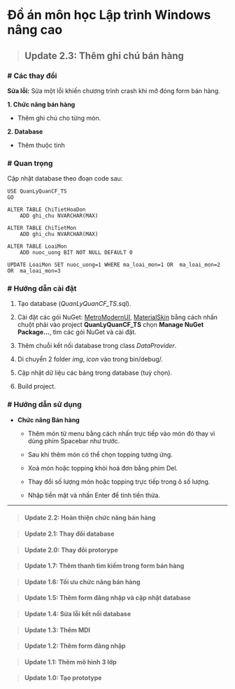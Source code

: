 # Đồ án môn học Lập trình Windows nâng cao

> ## Update 2.3: Thêm ghi chú bán hàng

### # Các thay đổi

  **Sửa lỗi:** Sửa một lỗi khiến chương trình crash khi mở đóng form bán hàng.

  **1. Chức năng bán hàng**
  - Thêm ghi chú cho từng món.
  
  **2. Database**
  - Thêm thuộc tính
  
### # Quan trọng

Cập nhật database theo đoạn code sau:

```
USE QuanLyQuanCF_TS
GO

ALTER TABLE ChiTietHoaDon
	ADD ghi_chu NVARCHAR(MAX)
	
ALTER TABLE ChiTietMon
	ADD ghi_chu NVARCHAR(MAX)
	
ALTER TABLE LoaiMon
	ADD nuoc_uong BIT NOT NULL DEFAULT 0
	
UPDATE LoaiMon SET nuoc_uong=1 WHERE ma_loai_mon=1 OR  ma_loai_mon=2 OR  ma_loai_mon=3
```

### # Hướng dẫn cài đặt

  1. Tạo database (*QuanLyQuanCF_TS.sql*).
  
  2. Cài đặt các gói NuGet: [MetroModernUI](https://www.nuget.org/packages/MetroModernUI/), [MaterialSkin](https://www.nuget.org/packages/MaterialSkin/) bằng cách nhấn chuột phải vào project **QuanLyQuanCF_TS** chọn **Manage NuGet Package...**, tìm các gói NuGet và cài đặt.

  3. Thêm chuỗi kết nối database trong class *DataProvider*.
  
  4. Di chuyển 2 folder *img*, *icon* vào trong bin/debug/.

  5. Cập nhật dữ liệu các bảng trong database (tuỳ chọn).
  
  6. Build project.

### # Hướng dẫn sử dụng

- **Chức năng Bán hàng**

  - Thêm món từ menu bằng cách nhấn trực tiếp vào món đó thay vì dùng phím Spacebar như trước.
  
  - Sau khi thêm món có thể chọn topping tương ứng.
  
  - Xoá món hoặc topping khỏi hoá đơn bằng phím Del.
  
  - Thay đổi số lượng món hoặc topping trực tiếp trong ô số lượng.
  
  - Nhập tiền mặt và nhấn Enter để tính tiền thừa.

---

> #### Update 2.2: Hoàn thiện chức năng bán hàng

> #### Update 2.1: Thay đổi database

> #### Update 2.0: Thay đổi protorype

> #### Update 1.7: Thêm thanh tìm kiếm trong form bán hàng

> #### Update 1.6: Tối ưu chức năng bán hàng

> #### Update 1.5: Thêm form đăng nhập và cập nhật database

> #### Update 1.4: Sửa lỗi kết nối database
	
> #### Update 1.3: Thêm MDI
	
> #### Update 1.2: Thêm form đăng nhập

> #### Update 1.1: Thêm mô hình 3 lớp

> #### Update 1.0: Tạo prototype
